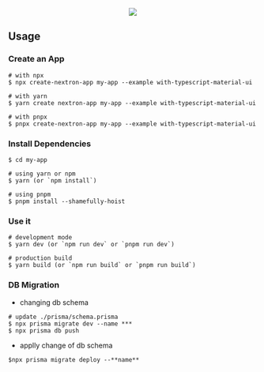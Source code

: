 <p align="center"><img src="https://i.imgur.com/flcMvDC.png"></p>

## Usage

### Create an App

```
# with npx
$ npx create-nextron-app my-app --example with-typescript-material-ui

# with yarn
$ yarn create nextron-app my-app --example with-typescript-material-ui

# with pnpx
$ pnpx create-nextron-app my-app --example with-typescript-material-ui
```

### Install Dependencies

```
$ cd my-app

# using yarn or npm
$ yarn (or `npm install`)

# using pnpm
$ pnpm install --shamefully-hoist
```

### Use it

```
# development mode
$ yarn dev (or `npm run dev` or `pnpm run dev`)

# production build
$ yarn build (or `npm run build` or `pnpm run build`)
```

### DB Migration

- changing db schema

```
# update ./prisma/schema.prisma
$ npx prisma migrate dev --name ***
$ npx prisma db push
```

- applly change of db schema

```
$npx prisma migrate deploy --**name**
```
